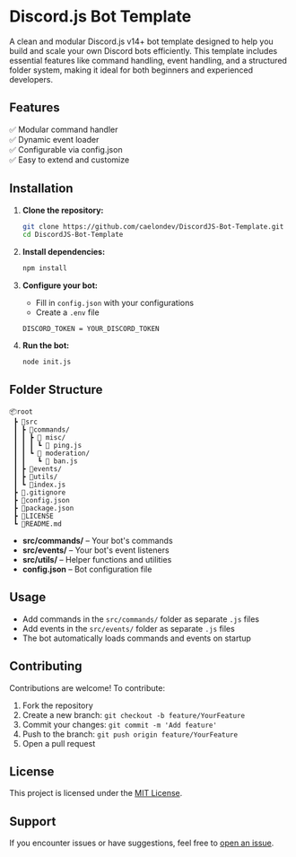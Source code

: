 # Discord.js Bot Template

A clean and modular Discord.js v14+ bot template designed to help you build and scale your own Discord bots efficiently. This template includes essential features like command handling, event handling, and a structured folder system, making it ideal for both beginners and experienced developers.

## Features

✅ Modular command handler  
✅ Dynamic event loader  
✅ Configurable via config.json  
✅ Easy to extend and customize  

## Installation

1. **Clone the repository:**
   ```bash
   git clone https://github.com/caelondev/DiscordJS-Bot-Template.git
   cd DiscordJS-Bot-Template
   ```

2. **Install dependencies:**
   ```bash
   npm install
   ```

3. **Configure your bot:**
   - Fill in `config.json` with your configurations
   - Create a `.env` file
   ```.env
   DISCORD_TOKEN = YOUR_DISCORD_TOKEN
   ```

4. **Run the bot:**
   ```bash
   node init.js
   ```

## Folder Structure

```
📦root
 ┣ 📂src
 ┃ ┣ 📂commands/
 ┃ ┃ ┣ 📂 misc/
 ┃ ┃ ┃ ┗ 📄 ping.js
 ┃ ┃ ┗ 📂 moderation/
 ┃ ┃   ┗ 📄 ban.js
 ┃ ┣ 📂events/
 ┃ ┣ 📂utils/
 ┃ ┗ 📄index.js
 ┣ 📄.gitignore
 ┣ 📄config.json
 ┣ 📄package.json
 ┣ 📄LICENSE
 ┗ 📄README.md
```

- **src/commands/** – Your bot's commands
- **src/events/** – Your bot's event listeners  
- **src/utils/** – Helper functions and utilities
- **config.json** – Bot configuration file

## Usage

- Add commands in the `src/commands/` folder as separate `.js` files
- Add events in the `src/events/` folder as separate `.js` files
- The bot automatically loads commands and events on startup

## Contributing

Contributions are welcome! To contribute:

1. Fork the repository
2. Create a new branch: `git checkout -b feature/YourFeature`
3. Commit your changes: `git commit -m 'Add feature'`
4. Push to the branch: `git push origin feature/YourFeature`
5. Open a pull request

## License

This project is licensed under the [MIT License](LICENSE).

## Support

If you encounter issues or have suggestions, feel free to [open an issue](https://github.com/caelondev/DiscordJS-Bot-Template/issues).
